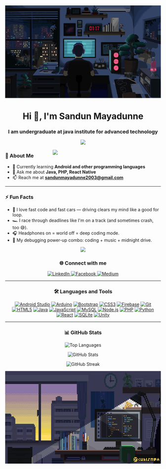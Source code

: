 <p align="center">
  <img src="https://github.com/sandunmayadunne/sandunmayadunne/blob/main/res/This%20pin%20is%20all%20about%20coding.gif" width="1000" height="300"/>
</p>

<h1 align="center">Hi 👋, I'm Sandun Mayadunne</h1>
<h3 align="center">I am undergraduate at java institute for advanced technology</h3>

<p align="center">
  <img src="https://github.com/7oSkaaa/7oSkaaa/blob/main/Images/about_me.gif?raw=true" width="50px" />
</p>

<img align="right" src="https://github.com/7oSkaaa/7oSkaaa/blob/main/Images/Right_Side.gif?raw=true" width="350px" />

### 🚀 About Me

- 🌱 Currently learning **Android and other programming languages**
- 💬 Ask me about **Java, PHP, React Native**
- 📫 Reach me at **sandunmayadunne2003@gmail.com**

---

### ⚡ Fun Facts

- 🚗 I love fast code and fast cars — driving clears my mind like a good for loop.
- 🏎️ I race through deadlines like I'm on a track (and sometimes crash, too 😅).
- 🎧 Headphones on = world off = deep coding mode.
- 🥤 My debugging power-up combo: coding + music + midnight drive.

<p align="center">
  <img src="https://user-images.githubusercontent.com/73097560/115834477-dbab4500-a447-11eb-908a-139a6edaec5c.gif" />
</p>


<h3 align="center">🌐 Connect with me</h3>
<p align="center">
  <a href="https://linkedin.com/in/rusindu-sandun-b06618335" target="_blank">
    <img src="https://raw.githubusercontent.com/rahuldkjain/github-profile-readme-generator/master/src/images/icons/Social/linked-in-alt.svg" alt="LinkedIn" height="30" width="40" />
  </a>
  <a href="https://www.facebook.com/profile.php?id=100085032984728" target="_blank">
    <img src="https://raw.githubusercontent.com/rahuldkjain/github-profile-readme-generator/master/src/images/icons/Social/facebook.svg" alt="Facebook" height="30" width="40" />
  </a>
  <a href="https://medium.com/@sandunmayadunne2003" target="_blank">
    <img src="https://raw.githubusercontent.com/rahuldkjain/github-profile-readme-generator/master/src/images/icons/Social/medium.svg" alt="Medium" height="30" width="40" />
  </a>
</p>

---

<h3 align="center">🛠️ Languages and Tools</h3>
<p align="center">
  <a href="https://developer.android.com" target="_blank"><img src="https://github.com/Scar1109/skill-icons/blob/main/icons/AndroidStudio-Light.svg" alt="Android Studio" width="40" height="40"/></a>
  <a href="https://www.arduino.cc/" target="_blank"><img src="https://github.com/Scar1109/skill-icons/blob/main/icons/Arduino.svg" alt="Arduino" width="40" height="40"/></a>
  <a href="https://getbootstrap.com" target="_blank"><img src="https://github.com/Scar1109/skill-icons/blob/main/icons/Bootstrap.svg" alt="Bootstrap" width="40" height="40"/></a>
  <a href="https://www.w3schools.com/css/" target="_blank"><img src="https://github.com/Scar1109/skill-icons/blob/main/icons/CSS.svg" alt="CSS3" width="40" height="40"/></a>
  <a href="https://firebase.google.com/" target="_blank"><img src="https://github.com/Scar1109/skill-icons/blob/main/icons/Firebase-Light.svg" alt="Firebase" width="40" height="40"/></a>
  <a href="https://git-scm.com/" target="_blank"><img src="https://github.com/Scar1109/skill-icons/blob/main/icons/Git.svg" alt="Git" width="40" height="40"/></a>
  <a href="https://www.w3.org/html/" target="_blank"><img src="https://github.com/Scar1109/skill-icons/blob/main/icons/HTML.svg" alt="HTML5" width="40" height="40"/></a>
  <a href="https://www.java.com" target="_blank"><img src="https://github.com/Scar1109/skill-icons/blob/main/icons/Java-Light.svg" alt="Java" width="40" height="40"/></a>
  <a href="https://developer.mozilla.org/en-US/docs/Web/JavaScript" target="_blank"><img src="https://github.com/Scar1109/skill-icons/blob/main/icons/JavaScript.svg" alt="JavaScript" width="40" height="40"/></a>
  <a href="https://www.mysql.com/" target="_blank"><img src="https://github.com/Scar1109/skill-icons/blob/main/icons/MySQL-Light.svg" alt="MySQL" width="40" height="40"/></a>
  <a href="https://nodejs.org" target="_blank"><img src="https://github.com/Scar1109/skill-icons/blob/main/icons/NodeJS-Light.svg" alt="Node.js" width="40" height="40"/></a>
  <a href="https://www.php.net" target="_blank"><img src="https://github.com/Scar1109/skill-icons/blob/main/icons/PHP-Light.svg" alt="PHP" width="40" height="40"/></a>
  <a href="https://www.python.org" target="_blank"><img src="https://github.com/Scar1109/skill-icons/blob/main/icons/Python-Light.svg" alt="Python" width="40" height="40"/></a>
  <a href="https://reactjs.org/" target="_blank"><img src="https://github.com/Scar1109/skill-icons/blob/main/icons/React-Light.svg" alt="React" width="40" height="40"/></a>
  <a href="https://www.sqlite.org/" target="_blank"><img src="https://github.com/Scar1109/skill-icons/blob/main/icons/SQLite.svg" alt="SQLite" width="40" height="40"/></a>
  <a href="https://unity.com/" target="_blank"><img src="https://github.com/Scar1109/skill-icons/blob/main/icons/Unity-Light.svg" alt="Unity" width="40" height="40"/></a>
</p>

---

<h3 align="center">📊 GitHub Stats</h3>
<p align="center">
  <img src="https://github-readme-stats.vercel.app/api/top-langs?username=sandunmayadunne&show_icons=true&locale=en&bg_color=0d1117&text_color=ffffff&layout=compact" alt="Top Languages" />
</p>

<p align="center">
  <img src="https://github-readme-stats.vercel.app/api?username=sandunmayadunne&show_icons=true&locale=en&bg_color=0d1117&text_color=ffffff" alt="GitHub Stats" />
</p>

<p align="center">
  <img src="https://github-readme-streak-stats.herokuapp.com/?user=sandunmayadunne&theme=dark&background=0d1117&date_format=M%20j%5B%2C%20Y%5D" alt="GitHub Streak" />
</p>

<p align="center">
  <img src="https://github.com/sandunmayadunne/sandunmayadunne/blob/main/res/2.gif" width="1000" height="300"/>
</p>
